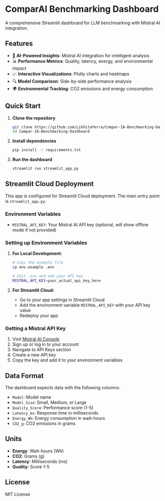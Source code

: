 # ComparAI Benchmarking Dashboard

A comprehensive Streamlit dashboard for LLM benchmarking with Mistral AI integration.

## Features

- 🤖 **AI-Powered Insights**: Mistral AI integration for intelligent analysis
- 📊 **Performance Metrics**: Quality, latency, energy, and environmental impact
- 📈 **Interactive Visualizations**: Plotly charts and heatmaps
- 🔍 **Model Comparison**: Side-by-side performance analysis
- 🌍 **Environmental Tracking**: CO2 emissions and energy consumption

## Quick Start

1. **Clone the repository**
   ```bash
   git clone https://github.com/LikhitaYerra/Compar-IA-Benchmarking-Dashboard.git
   cd Compar-IA-Benchmarking-Dashboard
   ```

2. **Install dependencies**
   ```bash
   pip install -r requirements.txt
   ```

3. **Run the dashboard**
   ```bash
   streamlit run streamlit_app.py
   ```

## Streamlit Cloud Deployment

This app is configured for Streamlit Cloud deployment. The main entry point is `streamlit_app.py`.

### Environment Variables

- `MISTRAL_API_KEY`: Your Mistral AI API key (optional, will show offline mode if not provided)

### Setting up Environment Variables

1. **For Local Development:**
   ```bash
   # Copy the example file
   cp env.example .env
   
   # Edit .env and add your API key
   MISTRAL_API_KEY=your_actual_api_key_here
   ```

2. **For Streamlit Cloud:**
   - Go to your app settings in Streamlit Cloud
   - Add the environment variable `MISTRAL_API_KEY` with your API key value
   - Redeploy your app

### Getting a Mistral API Key

1. Visit [Mistral AI Console](https://console.mistral.ai/)
2. Sign up or log in to your account
3. Navigate to API Keys section
4. Create a new API key
5. Copy the key and add it to your environment variables

## Data Format

The dashboard expects data with the following columns:
- `Model`: Model name
- `Model_Size`: Small, Medium, or Large
- `Quality_Score`: Performance score (1-5)
- `Latency_ms`: Response time in milliseconds
- `Energy_Wh`: Energy consumption in watt-hours
- `CO2_g`: CO2 emissions in grams

## Units

- **Energy**: Watt-hours (Wh)
- **CO2**: Grams (g)
- **Latency**: Milliseconds (ms)
- **Quality**: Score 1-5

## License

MIT License
